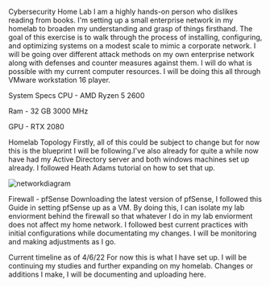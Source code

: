 Cybersecurity Home Lab
I am a highly hands-on person who dislikes reading from books. I'm setting up a small enterprise network in my homelab to broaden my understanding and grasp of things firsthand. The goal of this exercise is to walk through the process of installing, configuring, and optimizing systems on a modest scale to mimic a corporate network. I will be going over different attack methods on my own enterprise network along with defenses and counter measures against them. I will do what is possible with my current computer resources. I will be doing this all through VMware workstation 16 player.


System Specs
CPU - AMD Ryzen 5 2600


Ram - 32 GB 3000 MHz


GPU - RTX 2080


Homelab Topology
Firstly, all of this could be subject to change but for now this is the blueprint I will be following.I've also already for quite a while now have had my Active Directory server and both windows machines set up already. I followed Heath Adams tutorial on how to set that up.

![networkdiagram](https://user-images.githubusercontent.com/55252902/162085140-0b8bc10a-8bb1-4bd7-b735-7bb6c08e248d.png)


Firewall - pfSense
Downloading the latest version of pfSense, I followed this Guide in setting pfSense up as a VM. By doing this, I can isolate my lab enviorment behind the firewall so that whatever I do in my lab enviorment does not affect my home network. I followed best current practices with initial configurations while documentating my changes. I will be monitoring and making adjustments as I go.


Current timeline as of 4/6/22
For now this is what I have set up. I will be continuing my studies and further expanding on my homelab. Changes or additions I make, I will be documenting and uploading here.





